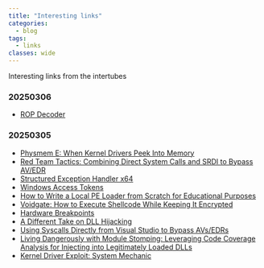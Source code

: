 ```yaml
---            
title: "Interesting links"    
categories:
  - blog                                                                                                                                                                                                                                                                     
tags:
  - links
classes: wide                                  
---    
```

Interesting links from the intertubes

### 20250306
- [ROP Decoder](https://zeyadazima.com/exploit%20development/ropdecoder/) <!-- x86 specific ROP decoder - similar to OSED -->

### 20250305
- [Physmem E: When Kernel Drivers Peek Into Memory](https://blog.reveng.ai/physmem-e-when-kernel-drivers-peek-into-memory/)
- [Red Team Tactics: Combining Direct System Calls and SRDI to Bypass AV/EDR](https://www.outflank.nl/blog/2019/06/19/red-team-tactics-combining-direct-system-calls-and-srdi-to-bypass-av-edr/)
- [Structured Exception Handler x64](https://blog.elmo.sg/posts/structured-exception-handler-x64/)
- [Windows Access Tokens](https://eversinc33.com/posts/windows-access-tokens.html)
- [How to Write a Local PE Loader from Scratch for Educational Purposes](https://captain-woof.medium.com/how-to-write-a-local-pe-loader-from-scratch-for-educational-purposes-30e10cd88abc)
- [Voidgate: How to Execute Shellcode While Keeping It Encrypted](https://captain-woof.medium.com/voidgate-how-to-execute-shellcode-while-keeping-it-encrypted-b6cf5c7f4127)
- [Hardware Breakpoints](https://ling.re/hardware-breakpoints/)
- [A Different Take on DLL Hijacking](https://www.blackhillsinfosec.com/a-different-take-on-dll-hijacking/)
- [Using Syscalls Directly from Visual Studio to Bypass AVs/EDRs](https://www.ired.team/offensive-security/defense-evasion/using-syscalls-directly-from-visual-studio-to-bypass-avs-edrs)
- [Living Dangerously with Module Stomping: Leveraging Code Coverage Analysis for Injecting into Legitimately Loaded DLLs](https://williamknowles.io/living-dangerously-with-module-stomping-leveraging-code-coverage-analysis-for-injecting-into-legitimately-loaded-dlls/)
- [Kernel Driver Exploit: System Mechanic](https://0x64marsh.com/?p=314)
